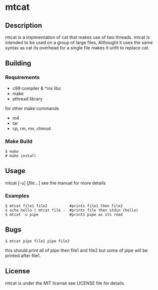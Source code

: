 # mtcat

## Description
mtcat is a impimentation of cat that makes use of two threads. mtcat is
intended to be used on a group of large files, Althought it uses the same
syntax as cat its overhead for a single file makes it unfit to replace cat.

## Building
### Requirements
- c99 compiler & *nix libc
- make
- pthread library

for other make commands
- m4
- tar
- cp, rm, mv, chmod

### Make Build
```
$ make
# make install
```

## Usage
mtcat [-u] [*file*...]
see the manual for more details
### Examples
```
$ mtcat file1 file2          #prints file1 then file2
$ echo hello | mtcat file -  #prints file then stdin (hello)
$ mtcat -u pipe              #prints pipe as its read
```

## Bugs
```
$ mtcat pipe file1 pipe file2
```
this should print all of pipe then file1 and file2 but some of pipe will be
printed after file1.

## License
mtcat is under the MIT license see LICENSE file for details.